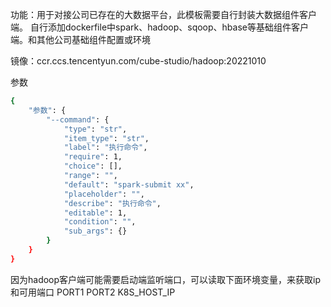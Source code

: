 功能：用于对接公司已存在的大数据平台，此模板需要自行封装大数据组件客户端。 
自行添加dockerfile中spark、hadoop、sqoop、hbase等基础组件客户端。和其他公司基础组件配置或环境

镜像：ccr.ccs.tencentyun.com/cube-studio/hadoop:20221010

参数
```bash
{
    "参数": {
        "--command": {
            "type": "str",
            "item_type": "str",
            "label": "执行命令",
            "require": 1,
            "choice": [],
            "range": "",
            "default": "spark-submit xx",
            "placeholder": "",
            "describe": "执行命令",
            "editable": 1,
            "condition": "",
            "sub_args": {}
        }
    }
}
```

因为hadoop客户端可能需要启动端监听端口，可以读取下面环境变量，来获取ip和可用端口
PORT1
PORT2
K8S_HOST_IP